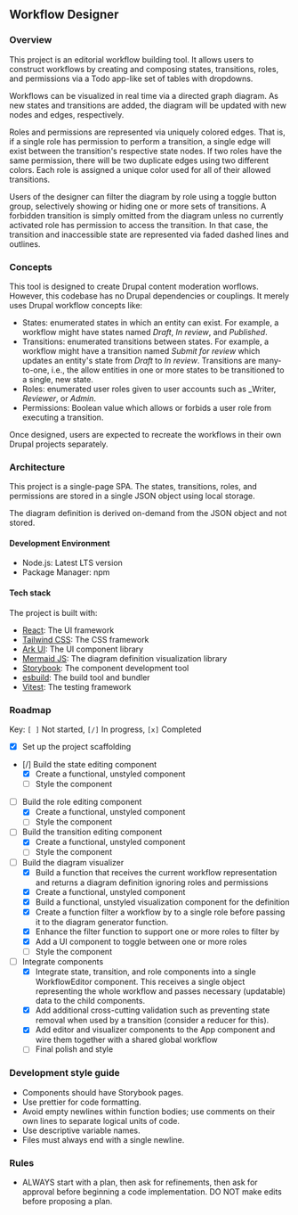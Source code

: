 Workflow Designer
---

### Overview

This project is an editorial workflow building tool. It allows users to
construct workflows by creating and composing states, transitions, roles, and
permissions via a Todo app-like set of tables with dropdowns.

Workflows can be visualized in real time via a directed graph diagram. As new
states and transitions are added, the diagram will be updated with new nodes
and edges, respectively.

Roles and permissions are represented via uniquely colored edges. That is, if a
single role has permission to perform a transition, a single edge will exist
between the transition's respective state nodes. If two roles have the same
permission, there will be two duplicate edges using two different colors. Each
role is assigned a unique color used for all of their allowed transitions.

Users of the designer can filter the diagram by role using a toggle button
group, selectively showing or hiding one or more sets of transitions. A
forbidden transition is simply omitted from the diagram unless no currently
activated role has permission to access the transition. In that case, the
transition and inaccessible state are represented via faded dashed lines and
outlines.

### Concepts

This tool is designed to create Drupal content moderation worflows. However,
this codebase has no Drupal dependencies or couplings. It merely uses Drupal
workflow concepts like:

- States: enumerated states in which an entity can exist. For example, a
workflow might have states named _Draft_, _In review_, and _Published_.
- Transitions: enumerated transitions between states. For example, a workflow
might have a transition named _Submit for review_ which updates an entity's
state from _Draft_ to _In review_. Transitions are many-to-one, i.e., the allow
entities in one or more states to be transitioned to a single, new state.
- Roles: enumerated user roles given to user accounts such as _Writer,
_Reviewer_, or _Admin_.
- Permissions: Boolean value which allows or forbids a user role from executing
a transition.

Once designed, users are expected to recreate the workflows in their own Drupal
projects separately.

### Architecture

This project is a single-page SPA. The states, transitions, roles, and
permissions are stored in a single JSON object using local storage.

The diagram definition is derived on-demand from the JSON object and not
stored.

#### Development Environment

- Node.js: Latest LTS version
- Package Manager: npm

#### Tech stack

The project is built with:

- [React](https://react.dev/reference/react): The UI framework
- [Tailwind CSS](https://tailwindcss.com/docs/installation/using-vite): The CSS
framework
- [Ark UI](https://ark-ui.com/docs/overview/introduction): The UI component
library
- [Mermaid JS](https://mermaid.js.org/intro/getting-started.html#_4-calling-the-mermaid-javascript-api):
The diagram definition visualization library
- [Storybook](https://storybook.js.org/docs): The component development tool
- [esbuild](https://esbuild.github.io/): The build tool and bundler
- [Vitest](https://vitest.dev/): The testing framework

### Roadmap

Key: `[ ]` Not started, `[/]` In progress, `[x]` Completed

- [x] Set up the project scaffolding
- [/] Build the state editing component
  - [x] Create a functional, unstyled component
  - [ ] Style the component
- [ ] Build the role editing component
  - [x] Create a functional, unstyled component
  - [ ] Style the component
- [ ] Build the transition editing component
  - [x] Create a functional, unstyled component
  - [ ] Style the component
- [ ] Build the diagram visualizer
  - [x] Build a function that receives the current workflow representation and
    returns a diagram definition ignoring roles and permissions
  - [x] Create a functional, unstyled component
  - [x] Build a functional, unstyled visualization component for the definition
  - [x] Create a function filter a workflow by to a single role before passing
    it to the diagram generator function.
  - [x] Enhance the filter function to support one or more roles to filter by
  - [x] Add a UI component to toggle between one or more roles
  - [ ] Style the component
- [ ] Integrate components
  - [x] Integrate state, transition, and role components into a single
    WorkflowEditor component. This receives a single object representing the
    whole workflow and passes necessary (updatable) data to the child
    components.
  - [x] Add additional cross-cutting validation such as preventing state removal
    when used by a transition (consider a reducer for this).
  - [x] Add editor and visualizer components to the App component and wire them
    together with a shared global workflow
  - [ ] Final polish and style

### Development style guide

- Components should have Storybook pages.
- Use prettier for code formatting.
- Avoid empty newlines within function bodies; use comments on their own lines
to separate logical units of code.
- Use descriptive variable names.
- Files must always end with a single newline.

### Rules

- ALWAYS start with a plan, then ask for refinements, then ask for approval
  before beginning a code implementation. DO NOT make edits before proposing a
  plan.
